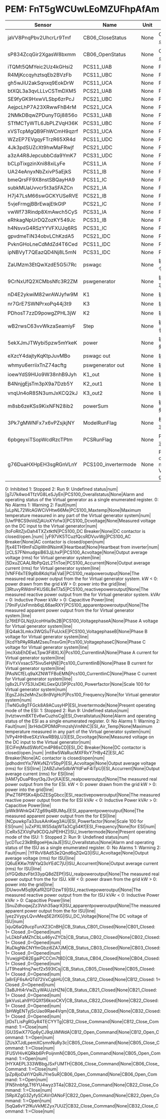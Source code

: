 # PEM: FnT5gWCUwLEoMZUFhpAfAm

|Sensor|Name|Unit|Desc|DisplayType|
|----|----|----|----|----|
|jaVV8PnqPbv2UhcrLr9Tmf|CB06_CloseStatus|None|CB06常闭节点|num|
|sP834ZcqGir2XgasW8bxmm|CB06_OpenStatus|None|CB06常开节点|num|
|iTQMt5QMYeic2Uz4kGHsi2|PCS11_UAB|None|PCS11_UAB|line|
|R4MjKccqyhztsqEb2BVzFb|PCS11_UBC|None|PCS11_UBC|line|
|gh5wJiU2akSqnxq9EokDrW|PCS11_UCA|None|PCS11_UCA|line|
|btXQL3a3qvLLLvCSTmDXM5|PCS21_UAB|None|PCS21_UAB|line|
|SE9fyGK9HxwVLSbp6zrPcJ|PCS21_UBC|None|PCS21_UBC|line|
|AejpcLhP7A23XRwwFhB4rM|PCS21_UCA|None|PCS21_UCA|line|
|2NMkDBqwZPDunyTGj8856o|PCS31_UAB|None|PCS31_UAB|line|
|STfMCTyWTL6JbPLZVqH36K|PCS31_UBC|None|PCS31_UBC|line|
|xVSTcpMgQB9FhWCmH9qzrf|PCS31_UCA|None|PCS31_UCA|line|
|WZzEP7EVgqyFTrzR65XR4d|PCS11_UDC|None|PCS11_UDC|line|
|4Jk3pdSUZcXt9hwMaFRwjf|PCS21_UDC|None|PCS21_UDC|line|
|a3zA4R8JepcubbCda9YmK7|PCS31_UDC|None|PCS31_UDC|line|
|bCLpTixgzinXni88xiLyFe|PCS11_IA|None|PCS11_IA|line|
|UA24eAnyxNbZxivP5aEjkS|PCS11_IB|None|PCS11_IB|line|
|bmeQrsFF9X8nstSBQayHA9|PCS11_IC|None|PCS11_IC|line|
|subkMUaUvvcr5t3aSFAZCn|PCS21_IA|None|PCS21_IA|line|
|H7j47LsM66swGCKYUSeRVE|PCS21_IB|None|PCS21_IB|line|
|5vjeFrmgjBBrEwajEtkGtP|PCS21_IC|None|PCS21_IC|line|
|vwWf73Rindp8XmAwch5CyS|PCS31_IA|None|PCS31_IA|line|
|eRhkagNpUrDQZozKY549Jc|PCS31_IB|None|PCS31_IB|line|
|h4NsvxG4RSzYYVFXUJq6RS|PCS31_IC|None|PCS31_IC|line|
|gpvdmeTiN34obvLChKzdA5|PCS21_IDC|None|PCS21_IDC|line|
|PvknGHoLneCdMdZd4T6Ced|PCS11_IDC|None|PCS11_IDC|line|
|ipNBVyT7QEazQD4Nj8L5mN|PCS31_IDC|None|PCS31_IDC|line|
|ZaUMzm3EtQwXzdE5G5i7Rc|pswagc|None|输入-AGC指令输入|num|
|9CrNxUfQ2XCMbsNfc3R2ZM|pswgenerator|None|输入-发电机功率|num|
|nD4E2ykwiM82wrAWJyfw9M|K1|None|输入-K1|num|
|nr7GrE7SWNPrxoPq44j3t9|K3|None|输入-K3|num|
|PDhosT7zzD9powgZPHL3jW|K2|None|输入-K2|num|
|wB2rwsC63vvWkzaSeamiyF|Step|None|输入-执行步长|num|
|5ekXJmJTWybi5pzw5mYkeK|power|None|输出-辅助调频功率|num|
|eXzcY4dajtyKqKtpJuvMBo|pswagc out|None|输出|num|
|whmyu6erriixTnZ74acftg|pswgenerator out|None|输出|num|
|ioewYdS9HUo9W38nhB9Jyh|K1_out|None|输出|num|
|B4NnjgEjsTm3pX9a7Dzb5Y|K2_out1|None|输出|num|
|vnqUn4oR8SN3umJxKCQ2kJ|K3_out2|None|输出|num|
|m8sb6zeKSs9KixNFN28ib2|powerSum|None|输出-辅助调频能量输出|num|
|3Pk7gMWNFx7x6vPZsjkjNY|ModelRunFlag|None|模型运行标志|num|
|6pbgeyxiTSopWcdRzcTPtm|PCSRunFlag|None|PCS运行标志|num|
|g76DuaHXHpEH3sgRGnVLnY|PCS100_invertermode|None|Present operating mode of the Virtual generator:
0: Inhibited 
1: Stopped
2: Run
9: Undefined status|num|
|g7J7k4wo4TfzVG8LeSJyEn|PCS100_Overallstatus|None|Alarm and operating status of the Virtual generator as a single enumerated register.
0: No Alarms
1: Warning
2: Fault|num|
|uLpNL72WcAGWCiVHtw66Me|PCS100_Maxtemp|None|Maximum temperature measured in any part of the Virtual generator system|num|
|UwfP8CS9oVdZjAUoXYofw3|PCS100_Dcvoltage|None|Measured voltage on the DC input to the Virtual generator|num|
|toFoRitZjvDah4TXZxtktN|PCS100_DC Breaker|None|DC contactor is closed/open.|num|
|yF97VK5TCuzfQcsRDVuvWg|PCS100_AC Breaker|None|AC contactor is closed/open|num|
|fjx4ETH9mFsDipWn9NsimK|Heartbeat|None|Heartbeat from inverter|num|
|zCLS7FNmudgsiB63JjLhxP|PCS100_Acvoltage|None|Output average voltage (rms) for Virtual generator system|line|
|5DxuZCAALRbPpQzL2TnToe|PCS100_Accurrent|None|Output average current (rms) for Virtual generator system|line|
|VNFF6xTE9g6b8KdqYaEVaE|PCS100_realpoweroutput|None|The measured real power output from the for Virtual generator system.
kW < 0: power drawn from the grid
kW > 0: power into the grid|line|
|3RtuvyRWdmFKUS6L8eT7a5|PCS100_reactivepoweroutput|None|The measured reactive power output from the for Virtual generator system.
kVAr < 0: Inductive Power
kVAr > 0: Capacitive Power|line|
|79niFyUxFmnb6qL66aeRXY|PCS100_apparentpoweroutput|None|The measured apparent power output from the for Virtual generator system.|line|
|z76tEFGLNzjUcoHHai9s2B|PCS100_VoltagephaseA|None|Phase A voltage for Virtual generator system|line|
|EQ4ak3Lmkx3WQSuTFuUckE|PCS100_VoltagephaseB|None|Phase B voltage for Virtual generator system|line|
|XcdYbPAyRRaM2seuTnsvGm|Pcs100_VoltagephaseC|None|Phase C voltage for Virtual generator system|line|
|mcXsbEhDEwLTpw3Fi8XLXi|Pcs100_CurrentlinA|None|Phase A current for Virtual generator system|line|
|FivYxVxsac575ivu5eHjNE|Pcs100_CurrentlinB|None|Phase B current for Virtual generator system|line|
|PAsNCfELq9aXZNWTFBoEMN|Pcs100_CurrentlinC|None|Phase C current for Virtual generator system|line|
|q8x2LFV7S3UxDKLGexQU3P|Pcs100_Powerfactor|None|Scale  100 for Virtual generator system|num|
|EgsZJds2eMnZsc8n9VgHcP|Pcs100_Frequency|None|for Virtual generator system|num|
|TwNGu9gTFGck8A9ACusyHP|ESI_Invertermode|None|Present operating mode of the ESI:
1: Stopped
2: Run
9: Undefined status|num|
|tvtztwvm8XTEv6wCuzhsCg|ESI_Overallstatus|None|Alarm and operating status of the ESI as a single enumerated register.
0: No Alarms
1: Warning
2: Fault|num|
|brHdxDPDMdPrmzshjVmNhC|ESI_Air_Temp|None|Maximum temperature measured in any part of the Virtual generator system|num|
|VPy4HH8veSXzVkwRB9jLU3|ESI_Dcvoltage|None|Measured voltage on the DC input to the Virtual generator|num|
|ECiFmjMsdSWofCm4P86sCD|ESI_DC Breaker|None|DC contactor is closed/open.|num|
|mt8w5WaRucMXFRxY7H8y4Z|ESI_AC Breaker|None|AC contactor is closed/open|num|
|pdhodmtYix7WKvNZrV5byP|ESI_Acvoltage|None|Output average voltage (rms) for ESI|line|
|2ABZuheSdbiWYdFwF4iTpU|ESI_Accurrent|None|Output average current (rms) for ESI|line|
|tAM7yDuaP8oyt3qJ3vrjXA|ESI_realpoweroutput|None|The measured real power output from the for ESI.
kW < 0: power drawn from the grid
kW > 0: power into the grid|line|
|PwZT6PfSKx4jbGZESgGbcc|ESI_reactivepoweroutput|None|The measured reactive power output from the for ESI
kVAr < 0: Inductive Power
kVAr > 0: Capacitive Power|line|
|pWk9iWnkQ47Zg69q4BUMqJ|ESI_apparentpoweroutput|None|The measured apparent power output from the for ESI|line|
|NCpuwkpTa33usAAnKwg3AU|ESI_Powerfactor|None|Scale  100 for ESI|num|
|uZxPXLWS5dajWTa3Cg54Kf|ESI_Frequency|None|for ESI|num|
|CeRx5ZXVqPa9CDQJsPEHHZ|ISU_Invertermode|None|Present operating mode of the ISU:
1: Stopped
2: Run
9: Undefined status|num|
|ycDTuc23kBtBgoeHjwJaJE|ISU_Overallstatus|None|Alarm and operating status of the ISU as a single enumerated register.
0: No Alarms
1: Warning
2: Fault|num|
|YFRvV8Ad53e2Qnd6qZQxQ3|ISU_Acvoltage|None|Output average voltage (rms) for ISU|line|
|Q6uEKKw7tWYaQ3oYEdC7jU|ISU_Accurrent|None|Output average current (rms) for ISU|line|
|sYGQdbzvFbt33ypQ8dZEPf|ISU_realpoweroutput|None|The measured real power output from the for ISU.
kW < 0: power drawn from the grid
kW > 0: power into the grid|line|
|DUwovM5q9jKafRZGFDzwT9|ISU_reactivepoweroutput|None|The measured reactive power output from the for ISU
kVAr < 0: Inductive Power
kVAr > 0: Capacitive Power|line|
|SnuZdhoqwjZz3Vsh35aqrX|ISU_apparentpoweroutput|None|The measured apparent power output from the for ISU|line|
|yez2VypyLQvvMeq5E2ifXG|ISU_DC_Voltage|None|The DC voltage of ISU|num|
|xjuQ6aQ9ucpTunXZ3CnBHj|CB_Status_CB01_Closed|None|CB01_Closed: 1= Closed ,0=Opened|num|
|vLDkbFaMZhCbLu46yvZYCb|CB_Status_CB02_Closed|None|CB02_Closed: 1= Closed ,0=Opened|num|
|KuDkgNkCNYfmGbzi6ZA7JM|CB_Status_CB03_Closed|None|CB03_Closed: 1= Closed ,0=Opened|num|
|VuwjgHD82EgaiPCCCm7tBD|CB_Status_CB04_Closed|None|CB04_Closed: 1= Closed ,0=Opened|num|
|JT9heaHnq7wcf2x593tCsj|CB_Status_CB05_Closed|None|CB05_Closed: 1= Closed ,0=Opened|num|
|a8rEjF6sArQTd72VxCgbHU|CB_Status_CB12_Closed|None|CB12_Closed: 1= Closed ,0=Opened|num|
|3aBJHt4rVwZLyWAUJzHZNi|CB_Status_CB21_Closed|None|CB21_Closed: 1= Closed ,0=Opened|num|
|pkVusLah9YGQXfS6kxoCKV|CB_Status_CB22_Closed|None|CB22_Closed: 1= Closed ,0=Opened|num|
|bHWgENTyjScUao9Rae4Vqm|CB_Status_CB32_Closed|None|CB32_Closed: 1= Closed ,0=Opened|num|
|jtDsTLisPgRGyR4TECYYTg|CB12_Close_Command|None|CB12_Close_Command: 1:=Close|num|
|GU3SwX77Gp6yCJ9qUiMWdA|CB12_Open_Command|None|CB12_Open_Command: 1:=Open|num|
|ZUsXTJdLpemXCsmnNuRy3c|CB05_Close_Command|None|CB05_Close_Command: 1:=Close|num|
|FUSVHivKQRkb6PrPoijnmN|CB05_Open_Command|None|CB05_Open_Command: 1:=Open|num|
|HYXAEPL333WBbgJSxFUMTH|CB06_Close_Command|None|CB06_Close_Command: 1:=Close|num|
|pZp8joDaYiYQsRiJYreSuR|CB06_Open_Command|None|CB06_Open_Command: 1:=Open|num|
|FN5hnbfgLTf6YU4wyz3T4a|CB22_Close_Command|None|CB22_Close_Command: 1:=Close|num|
|5RpXZgG3ZyfySCAVrDANoF|CB22_Open_Command|None|CB22_Open_Command: 1:=Open|num|
|5qQa6vY2fKuVkMEZyx7UUZ|CB32_Close_Command|None|CB32_Close_Command: 1:=Close|num|

